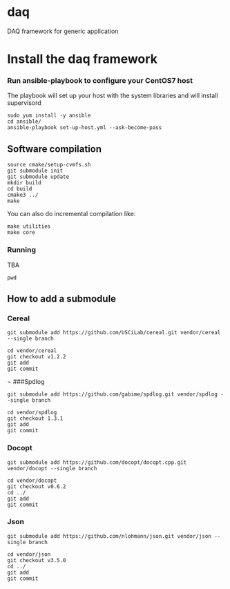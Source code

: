 # daq

DAQ framework for generic application

# Install the daq framework
### Run ansible-playbook to configure your CentOS7 host
The playbook will set up your host with the system libraries and will install supervisord

    sudo yum install -y ansible
    cd ansible/
    ansible-playbook set-up-host.yml --ask-become-pass

## Software compilation

    source cmake/setup-cvmfs.sh
    git submodule init
    git submodule update
    mkdir build
    cd build
    cmake3 ../
    make

You can also do incremental compilation like:

    make utilities
    make core

### Running

TBA

```
pwd
```

## How to add a submodule
### Cereal

    git submodule add https://github.com/USCiLab/cereal.git vendor/cereal --single branch

    cd vendor/cereal
    git checkout v1.2.2
    git add
    git commit
¬
###Spdlog

    git submodule add https://github.com/gabime/spdlog.git vendor/spdlog --single branch

    cd vendor/spdlog
    git checkout 1.3.1
    git add
    git commit

### Docopt

    git submodule add https://github.com/docopt/docopt.cpp.git vendor/docopt --single branch

    cd vendor/docopt
    git checkout v0.6.2
    cd ../
    git add
    git commit

### Json

    git submodule add https://github.com/nlohmann/json.git vendor/json --single branch

    cd vendor/json
    git checkout v3.5.0
    cd ../
    git add
    git commit


